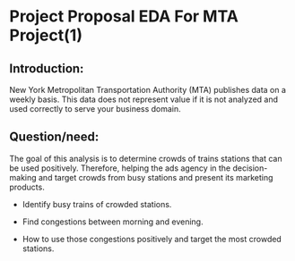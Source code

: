 # Project Proposal EDA For MTA Project(1)

## Introduction:
New York Metropolitan Transportation Authority (MTA)  publishes data on a weekly basis. This data does not represent value if it is not analyzed and used correctly to serve your business domain.

## Question/need:
The goal of this analysis is to determine crowds of trains stations that can be used positively. Therefore, helping the ads agency in the decision-making and target crowds from busy stations and present its marketing products.

* Identify busy trains of crowded stations.

* Find congestions between morning and evening.

* How to use those congestions positively and target the most crowded stations.



<!--
## Objective and Goal:
Take advantage of crowded stations positively.

-Find the congestion and detect it on a graph.

-
-->
